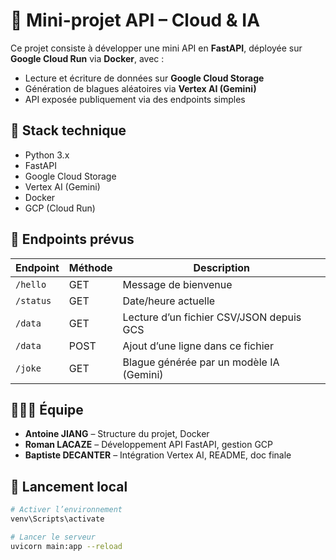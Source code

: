 # 🚀 Mini-projet API – Cloud & IA

Ce projet consiste à développer une mini API en **FastAPI**, déployée sur **Google Cloud Run** via **Docker**, avec :

- Lecture et écriture de données sur **Google Cloud Storage**
- Génération de blagues aléatoires via **Vertex AI (Gemini)**
- API exposée publiquement via des endpoints simples

## 🔧 Stack technique
- Python 3.x
- FastAPI
- Google Cloud Storage
- Vertex AI (Gemini)
- Docker
- GCP (Cloud Run)

## 📌 Endpoints prévus

| Endpoint       | Méthode | Description |
|----------------|---------|-------------|
| `/hello`       | GET     | Message de bienvenue |
| `/status`      | GET     | Date/heure actuelle |
| `/data`        | GET     | Lecture d’un fichier CSV/JSON depuis GCS |
| `/data`        | POST    | Ajout d’une ligne dans ce fichier |
| `/joke`        | GET     | Blague générée par un modèle IA (Gemini) |

## 🧑‍🤝‍🧑 Équipe

- **Antoine JIANG** – Structure du projet, Docker
- **Roman LACAZE** – Développement API FastAPI, gestion GCP
- **Baptiste DECANTER** – Intégration Vertex AI, README, doc finale

## 🚀 Lancement local

```bash
# Activer l’environnement
venv\Scripts\activate

# Lancer le serveur
uvicorn main:app --reload
